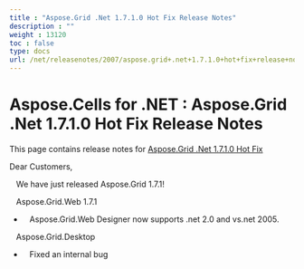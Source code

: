 ```yaml
---
title : "Aspose.Grid .Net 1.7.1.0 Hot Fix Release Notes" 
description : "" 
weight : 13120 
toc : false
type: docs
url: /net/releasenotes/2007/aspose.grid+.net+1.7.1.0+hot+fix+release+notes/
---
```


# Aspose.Cells for .NET : Aspose.Grid .Net 1.7.1.0 Hot Fix Release Notes


This page contains release notes for [Aspose.Grid .Net 1.7.1.0 Hot Fix](http://www.aspose.com/downloads/cells/net/new-releases/aspose.grid-.net-1.7.1.0-hot-fix/)

Dear Customers,

   We have just released Aspose.Grid 1.7.1!

   Aspose.Grid.Web 1.7.1

*      Aspose.Grid.Web Designer now supports .net 2.0 and vs.net 2005.

   Aspose.Grid.Desktop

*      Fixed an internal bug

